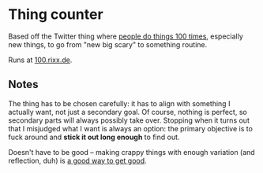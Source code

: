 # Thing counter

Based off the Twitter thing where [people do things 100 times](https://twitter.com/visakanv/status/1330985556872818689),
especially new things, to go from "new big scary" to something routine.

Runs at [100.rixx.de](https://100.rixx.de).

## Notes

The thing has to be chosen carefully: it has to align with something I actually want, not just a secondary goal. Of
course, nothing is perfect, so secondary parts will always possibly take over. Stopping when it turns out that I
misjudged what I want is always an option: the primary objective is to fuck around and **stick it out long enough** to
find out.

Doesn't have to be good – making crappy things with enough variation (and reflection, duh) is [a good way to get
good](https://twitter.com/visakanv/status/1467439390943186945).
